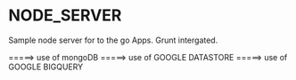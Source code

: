 # NODE_SERVER

Sample node server for to the go Apps. 
Grunt intergated.

=====> use of mongoDB
=====> use of GOOGLE DATASTORE
=====> use of GOOGLE BIGQUERY